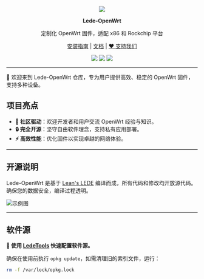 <p align="center">
<img src="https://cdn.jsdelivr.net/gh/oppen321o/Lede-OpenWrt/images/openwrt.png">
</p>

<p align="center">
<b>Lede-OpenWrt</b>
</p>

<div align="center">

定制化 OpenWrt 固件，适配 x86 和 Rockchip 平台

[安装指南](https://www.example.com/install) | [文档](https://www.example.com/docs) | [❤️ 支持我们](https://www.example.com/support)

[![](https://img.shields.io/badge/blog-@LedeOpenWrt.svg)](https://www.example.com)
[![](https://img.shields.io/github/v/release/oppen321/Lede-OpenWrt)](https://github.com/oppen321/Lede-OpenWrt/releases)
[![](https://img.shields.io/github/last-commit/oppen321/Lede-OpenWrt.svg)](https://github.com/oppen321/Lede-OpenWrt/commits/main)

</div>

***

🐧 欢迎来到 Lede-OpenWrt 仓库，专为用户提供高效、稳定的 OpenWrt 固件，支持多种设备。

## 项目亮点

- **🌟 社区驱动**：欢迎开发者和用户交流 OpenWrt 经验与知识。
- **🔒 完全开源**：坚守自由软件理念，支持私有应用部署。
- **⚡ 高效性能**：优化固件以实现卓越的网络体验。

***

## 开源说明

Lede-OpenWrt 是基于 [Lean's LEDE](https://github.com/coolsnowwolf/lede) 编译而成，所有代码和修改均开放源代码。确保您的数据安全，编译过程透明。

![示例图](https://fastly.jsdelivr.net/gh/oppen321/static@main/images/opensource.jpg)

***

## 软件源

**🚀 使用 [LedeTools](https://www.example.com/tools) 快速配置软件源。**

确保在使用前执行 `opkg update`，如需清理旧的索引文件，运行：

```bash
rm -f /var/lock/opkg.lock
